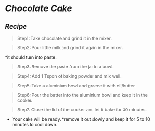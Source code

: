 # _**Chocolate Cake**_
## *Recipe*

> Step1: Take chocolate and grind it in the mixer.

> Step2: Pour little milk and grind it again in the mixer.

*it should turn into paste.

> Step3: Remove the paste from the jar in a bowl.

> Step4: Add 1 Tspon of baking powder and mix well.

> Step5: Take a aluminium bowl and greece it with oil/butter.

> Step6: Pour the batter into the aluminium bowl and keep it in the cooker.

> Step7: Close the lid of the cooker and let it bake for 30 minutes.

* Your cake will be ready.
*remove it out slowly and keep it for 5 to 10 minutes to cool down.
